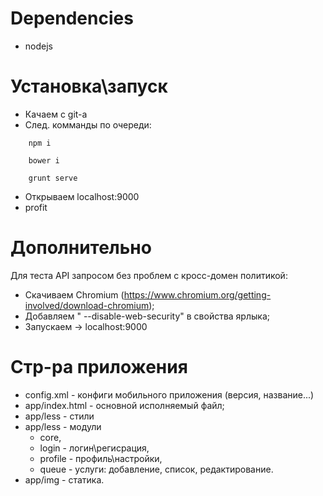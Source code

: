 # Dependencies

* nodejs

# Установка\запуск

* Качаем с git-а
* След. комманды по очереди:

```
    npm i
```

```
    bower i
```

```
    grunt serve
```

* Открываем localhost:9000
* profit

# Дополнительно

Для теста API запросом без проблем с кросс-домен политикой:

* Скачиваем Chromium (https://www.chromium.org/getting-involved/download-chromium);
* Добавляем " --disable-web-security" в свойства ярлыка;
* Запускаем -> localhost:9000

# Стр-ра приложения

* config.xml - конфиги мобильного приложения (версия, название...)
* app/index.html - основной исполняемый файл;
* app/less - стили
* app/less - модули
    - core,
    - login - логин\регисрация,
    - profile - профиль\настройки,
    - queue - услуги: добавление, список, редактирование.
* app/img - статика.
